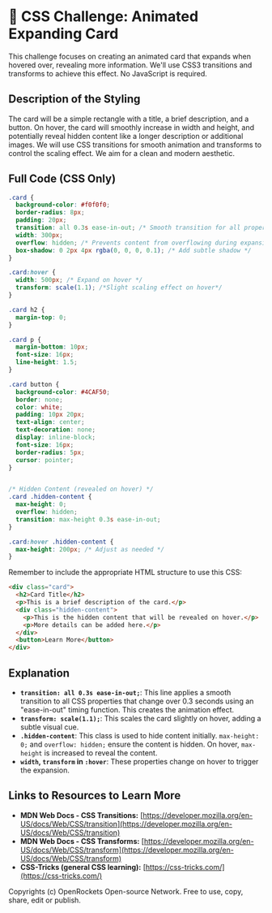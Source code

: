# 🐞 CSS Challenge:  Animated Expanding Card


This challenge focuses on creating an animated card that expands when hovered over, revealing more information. We'll use CSS3 transitions and transforms to achieve this effect. No JavaScript is required.

## Description of the Styling

The card will be a simple rectangle with a title, a brief description, and a button.  On hover, the card will smoothly increase in width and height, and potentially reveal hidden content like a longer description or additional images.  We will use CSS transitions for smooth animation and transforms to control the scaling effect.  We aim for a clean and modern aesthetic.

## Full Code (CSS Only)

```css
.card {
  background-color: #f0f0f0;
  border-radius: 8px;
  padding: 20px;
  transition: all 0.3s ease-in-out; /* Smooth transition for all properties */
  width: 300px;
  overflow: hidden; /* Prevents content from overflowing during expansion */
  box-shadow: 0 2px 4px rgba(0, 0, 0, 0.1); /* Add subtle shadow */
}

.card:hover {
  width: 500px; /* Expand on hover */
  transform: scale(1.1); /*Slight scaling effect on hover*/
}

.card h2 {
  margin-top: 0;
}

.card p {
  margin-bottom: 10px;
  font-size: 16px;
  line-height: 1.5;
}

.card button {
  background-color: #4CAF50;
  border: none;
  color: white;
  padding: 10px 20px;
  text-align: center;
  text-decoration: none;
  display: inline-block;
  font-size: 16px;
  border-radius: 5px;
  cursor: pointer;
}


/* Hidden Content (revealed on hover) */
.card .hidden-content {
  max-height: 0;
  overflow: hidden;
  transition: max-height 0.3s ease-in-out;
}

.card:hover .hidden-content {
  max-height: 200px; /* Adjust as needed */
}
```

Remember to include the appropriate HTML structure to use this CSS:

```html
<div class="card">
  <h2>Card Title</h2>
  <p>This is a brief description of the card.</p>
  <div class="hidden-content">
    <p>This is the hidden content that will be revealed on hover.</p>
    <p>More details can be added here.</p>
  </div>
  <button>Learn More</button>
</div>
```


## Explanation

* **`transition: all 0.3s ease-in-out;`**: This line applies a smooth transition to all CSS properties that change over 0.3 seconds using an "ease-in-out" timing function.  This creates the animation effect.
* **`transform: scale(1.1);`**: This scales the card slightly on hover, adding a subtle visual cue.
* **`.hidden-content`**: This class is used to hide content initially.  `max-height: 0;` and `overflow: hidden;` ensure the content is hidden. On hover, `max-height` is increased to reveal the content.
* **`width`, `transform`  in `:hover`**: These properties change on hover to trigger the expansion.


## Links to Resources to Learn More

* **MDN Web Docs - CSS Transitions:** [https://developer.mozilla.org/en-US/docs/Web/CSS/transition](https://developer.mozilla.org/en-US/docs/Web/CSS/transition)
* **MDN Web Docs - CSS Transforms:** [https://developer.mozilla.org/en-US/docs/Web/CSS/transform](https://developer.mozilla.org/en-US/docs/Web/CSS/transform)
* **CSS-Tricks (general CSS learning):** [https://css-tricks.com/](https://css-tricks.com/)


Copyrights (c) OpenRockets Open-source Network. Free to use, copy, share, edit or publish.

